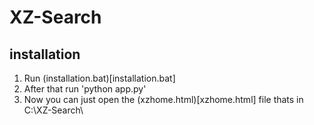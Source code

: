 # XZ-Search
## installation
1. Run (installation.bat)[installation.bat]
2. After that run 'python app.py'
3. Now you can just open the (xzhome.html)[xzhome.html] file thats in C:\XZ-Search\
